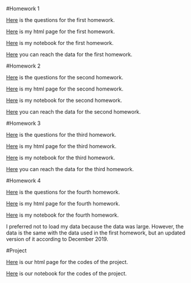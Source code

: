 #Homework 1

[Here](IE582_Fall2019_Homework1.pdf) is the questions for the first homework.

[Here](MertCetinkaya_2018702012_HW1.html) is my html page for the first homework.

[Here](MertCetinkaya_2018702012_HW1.ipynb) is my notebook for the first homework.

[Here](https://github.com/BU-IE-582/fall19-mertcetinkaya/tree/master/Data_First_HW) you can reach the data for the first homework.


#Homework 2

[Here](IE582_Fall2019_Homework2.pdf) is the questions for the second homework.

[Here](MertCetinkaya_2018702012_HW2.html) is my html page for the second homework.

[Here](MertCetinkaya_2018702012_HW2.ipynb) is my notebook for the second homework.

[Here](https://github.com/BU-IE-582/fall19-mertcetinkaya/tree/master/Data_Second_HW) you can reach the data for the second homework.


#Homework 3

[Here](IE582_Fall2019_Homework3.pdf) is the questions for the third homework.

[Here](MertCetinkaya_2018702012_HW3.html) is my html page for the third homework.

[Here](MertCetinkaya_2018702012_HW3.ipynb) is my notebook for the third homework.

[Here](https://github.com/BU-IE-582/fall19-mertcetinkaya/tree/master/Data_Third_HW) you can reach the data for the third homework.


#Homework 4

[Here](IE582_Fall19_Homework4.pdf) is the questions for the fourth homework.

[Here](MertCetinkaya_2018702012_HW4.html) is my html page for the fourth homework.

[Here](MertCetinkaya_2018702012_HW4.ipynb) is my notebook for the fourth homework.

I preferred not to load my data because the data was large. However, the data is the same with the data used in the first homework, but an updated version of it according to December 2019.


#Project

[Here](Group3_Project_Code.html) is our html page for the codes of the project.

[Here](Group3_Project_Code.ipynb) is our notebook for the codes of the project.



